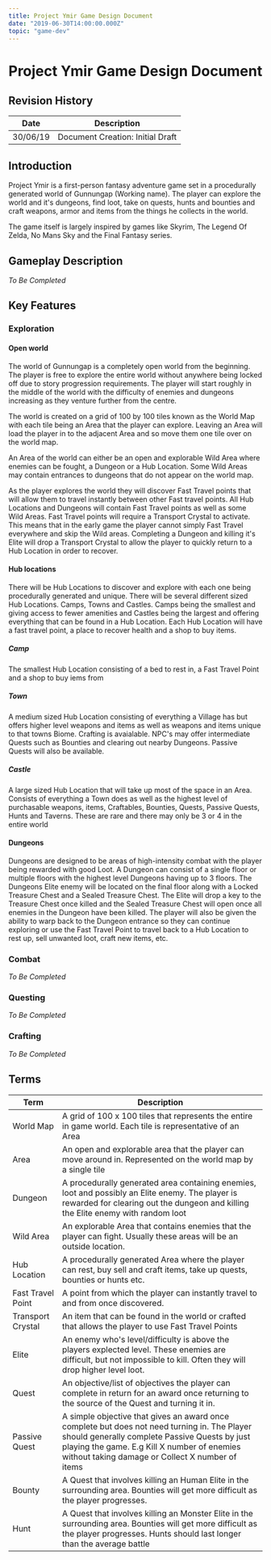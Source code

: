 ```yaml
---
title: Project Ymir Game Design Document
date: "2019-06-30T14:00:00.000Z"
topic: "game-dev"
---
```


# Project Ymir Game Design Document

## Revision History

| Date | Description |
|--|--|
| 30/06/19 | Document Creation: Initial Draft |

## Introduction

Project Ymir is a first-person fantasy adventure game set in a procedurally generated world of Gunnungap (Working name). The player can explore the world and it's dungeons, find loot, take on quests, hunts and bounties and craft weapons, armor and items from the things he collects in the world.

The game itself is largely inspired by games like Skyrim, The Legend Of Zelda, No Mans Sky and the Final Fantasy series.

## Gameplay Description

*To Be Completed*

## Key Features

### Exploration

#### Open world

The world of Gunnungap is a completely open world from the beginning. The player is free to explore the entire world without anywhere being locked off due to story progression requirements. The player will start roughly in the middle of the world with the difficulty of enemies and dungeons increasing as they venture further from the centre.

The world is created on a grid of 100 by 100 tiles known as the World Map with each tile being an Area that the player can explore. Leaving an Area will load the player in to the adjacent Area and so move them one tile over on the world map.

An Area of the world can either be an open and explorable Wild Area where enemies can be fought, a Dungeon or a Hub Location. Some Wild Areas may contain entrances to dungeons that do not appear on the world map.

As the player explores the world they will discover Fast Travel points that will allow them to travel instantly between other Fast travel points. All Hub Locations and Dungeons will contain Fast Travel points as well as some Wild Areas. Fast Travel points will require a Transport Crystal to activate. This means that in the early game the player cannot simply Fast Travel everywhere and skip the Wild areas. Completing a Dungeon and killing it's Elite will drop a Transport Crystal to allow the player to quickly return to a Hub Location in order to recover.

#### Hub locations

There will be Hub Locations to discover and explore with each one being procedurally generated and unique. There will be several different sized Hub Locations. Camps, Towns and Castles. Camps being the smallest and giving access to fewer amenities and Castles being the largest and offering everything that can be found in a Hub Location. Each Hub Location will have a fast travel point, a place to recover health and a shop to buy items.

##### Camp

The smallest Hub Location consisting of a bed to rest in, a Fast Travel Point and a shop to buy iems from

##### Town

A medium sized Hub Location consisting of everything a Village has but offers higher level weapons and items as well as weapons and items unique to that towns Biome. Crafting is avaialable. NPC's may offer intermediate Quests such as Bounties and clearing out nearby Dungeons. Passive Quests will also be available.

##### Castle

A large sized Hub Location that will take up most of the space in an Area. Consists of everything a Town does as well as the highest level of purchasable weapons, items, Craftables, Bounties, Quests, Passive Quests, Hunts and Taverns. These are rare and there may only be 3 or 4 in the entire world

#### Dungeons

Dungeons are designed to be areas of high-intensity combat with the player being rewarded with good Loot. A Dungeon can consist of a single floor or multiple floors with the highest level Dungeons having up to 3 floors. The Dungeons Elite enemy will be located on the final floor along with a Locked Treasure Chest and a Sealed Treasure Chest. The Elite will drop a key to the Treasure Chest once killed and the Sealed Treasure Chest will open once all enemies in the Dungeon have been killed. The player will also be given the ability to warp back to the Dungeon entrance so they can continue exploring or use the Fast Travel Point to travel back to a Hub Location to rest up, sell unwanted
loot, craft new items, etc.

### Combat

*To Be Completed*

### Questing

*To Be Completed*

### Crafting

*To Be Completed*

## Terms

| Term | Description |
|--|--|
| World Map | A grid of 100 x 100 tiles that represents the entire in game world. Each tile is representative of an Area |
| Area | An open and explorable area that the player can move around in. Represented on the world map by a single tile|
| Dungeon | A procedurally generated area containing enemies, loot and possibly an Elite enemy. The player is rewarded for clearing out the dungeon and killing the Elite enemy with random loot |
| Wild Area | An explorable Area that contains enemies that the player can fight. Usually these areas will be an outside location. |
| Hub Location | A procedurally generated Area where the player can rest, buy sell and craft items, take up quests, bounties or hunts etc. |
| Fast Travel Point | A point from which the player can instantly travel to and from once discovered. |
| Transport Crystal | An item that can be found in the world or crafted that allows the player to use Fast Travel Points |
| Elite | An enemy who's level/difficulty is above the players explected level. These enemies are difficult, but not impossible to kill. Often they will drop higher level loot.|
| Quest | An objective/list of objectives the player can complete in return for an award once returning to the source of the Quest and turning it in. |
| Passive Quest | A simple objective that gives an award once complete but does not need turning in. The Player should generally complete Passive Quests by just playing the game. E.g Kill X number of enemies without taking damage or Collect X number of items |
| Bounty | A Quest that involves killing an Human Elite in the surrounding area. Bounties will get more difficult as the player progresses. |
| Hunt | A Quest that involves killing an Monster Elite in the surrounding area. Bounties will get more difficult as the player progresses. Hunts should last longer than the average battle |
